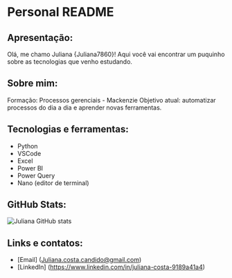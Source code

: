# Personal README
## Apresentação:
Olá, me chamo Juliana {Juliana7860}! Aqui você vai encontrar um puquinho sobre as tecnologias que venho estudando.

## Sobre mim:
Formação: Processos gerenciais - Mackenzie
Objetivo atual: automatizar processos do dia a dia e aprender novas ferramentas.

## Tecnologias e ferramentas:
- Python
- VSCode
- Excel
- Power BI
- Power Query
- Nano (editor de terminal)

## GitHub Stats:
![Juliana GitHub stats](https://github-readme-stats.vercel.app/api?username=Juliana7860&show_icons=true&theme=radical)

## Links e contatos:
- [Email] (Juliana.costa.candido@gmail.com)
- [LinkedIn] (https://www.linkedin.com/in/juliana-costa-9189a41a4)

 
